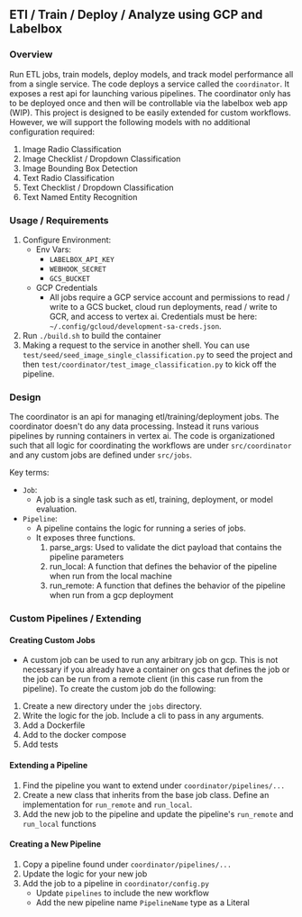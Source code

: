 ## ETl / Train / Deploy / Analyze using GCP and Labelbox

### Overview

Run ETL jobs, train models, deploy models, and track model performance all from a single service. The code deploys a service called the `coordinator`. It exposes a rest api for launching various pipelines. The coordinator only has to be deployed once and then will be controllable via the labelbox web app (WIP). This project is designed to be easily extended for custom workflows. However, we will support the following models with no additional configuration required:

1. Image Radio Classification
2. Image Checklist / Dropdown Classification
3. Image Bounding Box Detection
4. Text Radio Classification
5. Text Checklist / Dropdown Classification
6. Text Named Entity Recognition


### Usage / Requirements

1. Configure Environment:
    * Env Vars:
        - `LABELBOX_API_KEY`
        - `WEBHOOK_SECRET`
        - `GCS_BUCKET`
    * GCP Credentials
        - All jobs require a GCP service account and permissions to read / write to a GCS bucket, cloud run deployments, read / write to GCR, and access to vertex ai. Credentials must be here: `~/.config/gcloud/development-sa-creds.json`.
2. Run `./build.sh` to build the container
2. Making a request to the service in another shell.  You can use `test/seed/seed_image_single_classification.py` to seed the project and then `test/coordinator/test_image_classification.py` to kick off the pipeline.

### Design

The coordinator is an api for managing etl/training/deployment jobs. The coordinator doesn't do any data processing. Instead it runs various pipelines by running containers in vertex ai. The code is organizationed such that all logic for coordinating the workflows are under `src/coordinator` and any custom jobs are defined under `src/jobs`.


Key terms:
* `Job`:
    - A job is a single task such as etl, training, deployment, or model evaluation.
* `Pipeline`:
    - A pipeline contains the logic for running a series of jobs.
    - It exposes three functions.
        1. parse_args: Used to validate the dict payload that contains the pipeline parameters
        2. run_local: A function that defines the behavior of the pipeline when run from the local machine
        3. run_remote: A function that defines the behavior of the pipeline when run from a gcp deployment


### Custom Pipelines / Extending

#### Creating Custom Jobs
* A custom job can be used to run any arbitrary job on gcp. This is not necessary if you already have a container on gcs that defines the job or the job can be run from a remote client (in this case run from the pipeline). To create the custom job do the following:
1. Create a new directory under the `jobs` directory.
2. Write the logic for the job. Include a cli to pass in any arguments.
3. Add a Dockerfile
5. Add to the docker compose
6. Add tests

#### Extending a Pipeline
1. Find the pipeline you want to extend under `coordinator/pipelines/...`
2. Create a new class that inherits from the base job class. Define an implementation for `run_remote` and `run_local`.
3. Add the new job to the pipeline and update the pipeline's `run_remote` and `run_local` functions


#### Creating a New Pipeline
1. Copy a pipeline found under `coordinator/pipelines/...`
2. Update the logic for your new job
3. Add the job to a pipeline in `coordinator/config.py`
    * Update `pipelines` to include the new workflow
    * Add the new pipeline name `PipelineName` type as a Literal


